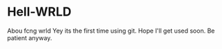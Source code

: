 # Hell-WRLD
Abou fcng wrld
Yey its the first time using git.
Hope I'll get used soon.
Be patient anyway.
